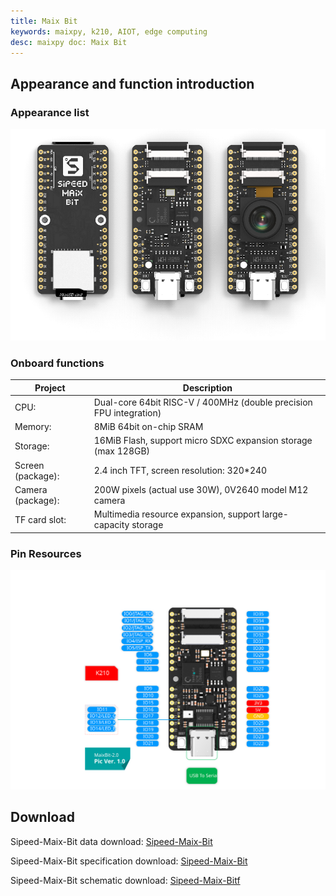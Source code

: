 ```yaml
---
title: Maix Bit
keywords: maixpy, k210, AIOT, edge computing
desc: maixpy ​​doc: Maix Bit
---
```



## Appearance and function introduction

### Appearance list

![Maix Bit](../../assets/hardware/maix_bit/maix_bit.png)

### Onboard functions

| Project | Description |
| --- | --- |
| CPU: | Dual-core 64bit RISC-V / 400MHz (double precision FPU integration) |
| Memory: | 8MiB 64bit on-chip SRAM |
| Storage: | 16MiB Flash, support micro SDXC expansion storage (max 128GB) |
| Screen (package): | 2.4 inch TFT, screen resolution: 320\*240 |
| Camera (package): | 200W pixels (actual use 30W), 0V2640 model M12 camera |
| TF card slot: | Multimedia resource expansion, support large-capacity storage |

### Pin Resources

![](./../../assets/hardware/maix_bit/maixbit_pin_maps.svg)

## Download

Sipeed-Maix-Bit data download: [Sipeed-Maix-Bit](https://dl.sipeed.com/shareURL/MAIX/HDK/Sipeed-Maix-Bit)

Sipeed-Maix-Bit specification download: [Sipeed-Maix-Bit](https://dl.sipeed.com/fileList/MAIX/HDK/Sipeed-Maix-Bit/Specifications/Sipeed_Maix_Bit_Specification_V2.0.pdf)

Sipeed-Maix-Bit schematic download: <a href="https://dl.sipeed.com/fileList/MAIX/HDK/Sipeed-Maix-Bit/Maix-Bit%20V2.0(with%20MEMS%20microphone)/Maix-Bit%20V2.0(Schematic).pdf">Sipeed-Maix-Bitf</a>

